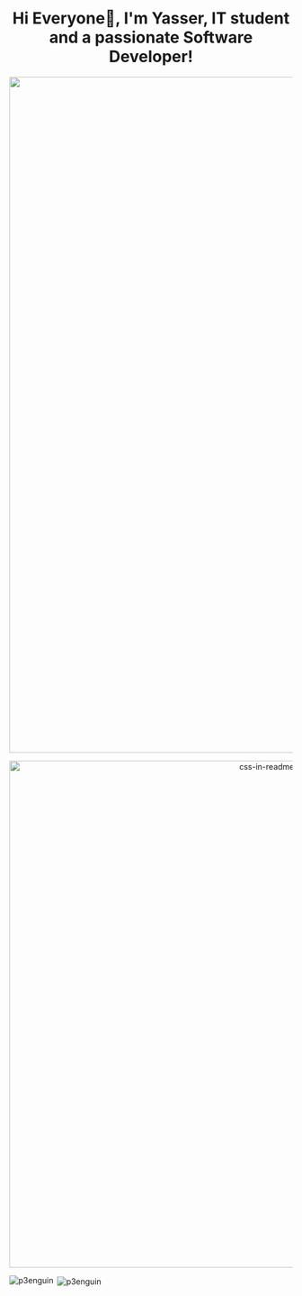 <h1 align="center">Hi Everyone👋, I'm Yasser, IT student and a passionate Software Developer!</h1>

<!-- <h3 align="left">IT student and a passionate Software Developer!<br></h3> -->

<p align="center" >
  <img src="https://media.giphy.com/media/FqdGGgugkC4Xm/giphy.gif" alt="animated" width="1200" >
</p>

<div align="center">
    <img src="index.svg" width="900" height="900" alt="css-in-readme">
</div>

<p><img align="left" src="https://github-readme-stats.vercel.app/api/top-langs?username=p3enguin&show_icons=true&locale=en&layout=compact&theme=tokyonight" alt="p3enguin" /></p>

<p>&nbsp;<img align="center" src="https://github-readme-stats.vercel.app/api?username=p3enguin&show_icons=true&locale=en&theme=tokyonight" alt="p3enguin" /></p>


